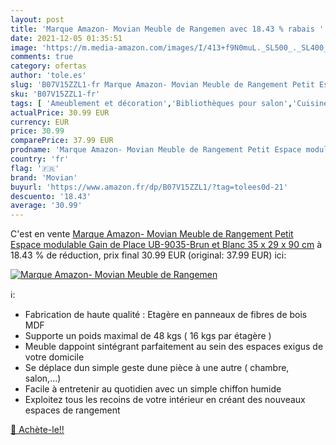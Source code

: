 ```yaml
---
layout: post
title: 'Marque Amazon- Movian Meuble de Rangemen avec 18.43 % rabais '
date: 2021-12-05 01:35:51
image: 'https://m.media-amazon.com/images/I/413+f9N0muL._SL500_._SL400_.jpg'
comments: true
category: ofertas
author: 'tole.es'
slug: 'B07V15ZZL1-fr Marque Amazon- Movian Meuble de Rangement Petit Espace...'
sku: 'B07V15ZZL1-fr'
tags: [ 'Ameublement et décoration','Bibliothèques pour salon','Cuisine et Maison','Meubles','Meubles de salon','movian', ]
actualPrice: 30.99 EUR
currency: EUR
price: 30.99
comparePrice: 37.99 EUR
prodname: 'Marque Amazon- Movian Meuble de Rangement Petit Espace modulable Gain de Place UB-9035-Brun et Blanc  35 x 29 x 90 cm'
country: 'fr'
flag: '🇫🇷'
brand: 'Movian'
buyurl: 'https://www.amazon.fr/dp/B07V15ZZL1/?tag=tolees0d-21'
descuento: '18.43'
average: '30.99'
---
```


C'est en vente [Marque Amazon- Movian Meuble de Rangement Petit Espace modulable Gain de Place UB-9035-Brun et Blanc  35 x 29 x 90 cm](https://www.amazon.fr/dp/B07V15ZZL1/?tag=tolees0d-21)  à  18.43 % de réduction, prix final  30.99 EUR (original: 37.99 EUR) ici:

[![Marque Amazon- Movian Meuble de Rangemen](https://m.media-amazon.com/images/I/413+f9N0muL._SL500_._SL400_.jpg)](https://www.amazon.fr/dp/B07V15ZZL1/?tag=tolees0d-21)

ℹ️:

- Fabrication de haute qualité : Etagère en panneaux de fibres de bois MDF
- Supporte un poids maximal de 48 kgs ( 16 kgs par étagère )
- Meuble dappoint sintégrant parfaitement au sein des espaces exigus de votre domicile
- Se déplace dun simple geste dune pièce à une autre ( chambre, salon,…)
- Facile à entretenir au quotidien avec un simple chiffon humide
- Exploitez tous les recoins de votre intérieur en créant des nouveaux espaces de rangement

[🛒 Achète-le!!](https://www.amazon.fr/dp/B07V15ZZL1/?tag=tolees0d-21)
